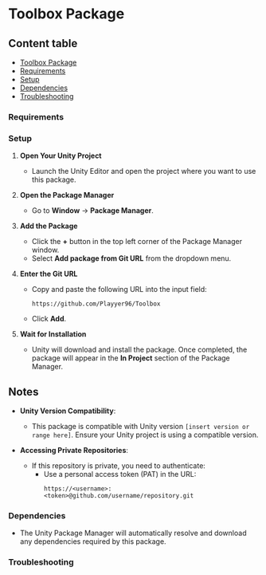 # Toolbox Package

## Content table

- [Toolbox Package](#toolbox-package)
- [Requirements](#requirements)
- [Setup](#setup)
- [Dependencies](#dependencies)
- [Troubleshooting](#troubleshooting)

### Requirements

### Setup
1. **Open Your Unity Project**
    - Launch the Unity Editor and open the project where you want to use this package.

2. **Open the Package Manager**
    - Go to **Window** → **Package Manager**.

3. **Add the Package**
    - Click the **+** button in the top left corner of the Package Manager window.
    - Select **Add package from Git URL** from the dropdown menu.

4. **Enter the Git URL**
    - Copy and paste the following URL into the input field:
      ```plaintext
      https://github.com/Playyer96/Toolbox
      ```
    - Click **Add**.

5. **Wait for Installation**
    - Unity will download and install the package. Once completed, the package will appear in the **In Project** section of the Package Manager.

## Notes

- **Unity Version Compatibility**:
    - This package is compatible with Unity version `[insert version or range here]`. Ensure your Unity project is using a compatible version.

- **Accessing Private Repositories**:
    - If this repository is private, you need to authenticate:
        - Use a personal access token (PAT) in the URL:
          ```plaintext
          https://<username>:<token>@github.com/username/repository.git
          ```


### Dependencies
- The Unity Package Manager will automatically resolve and download any dependencies required by this package.

### Troubleshooting